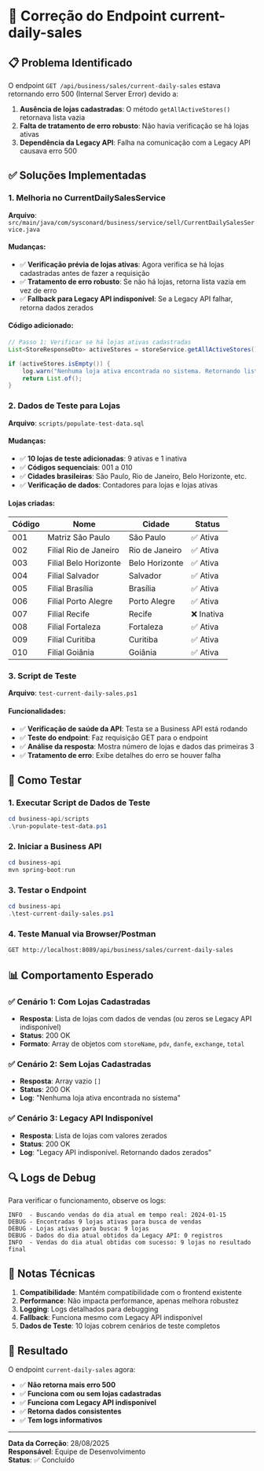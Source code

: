 # 🔧 Correção do Endpoint current-daily-sales

## 📋 Problema Identificado

O endpoint `GET /api/business/sales/current-daily-sales` estava retornando erro 500 (Internal Server Error) devido a:

1. **Ausência de lojas cadastradas**: O método `getAllActiveStores()` retornava lista vazia
2. **Falta de tratamento de erro robusto**: Não havia verificação se há lojas ativas
3. **Dependência da Legacy API**: Falha na comunicação com a Legacy API causava erro 500

## ✅ Soluções Implementadas

### 1. Melhoria no CurrentDailySalesService

**Arquivo**: `src/main/java/com/sysconard/business/service/sell/CurrentDailySalesService.java`

#### Mudanças:
- ✅ **Verificação prévia de lojas ativas**: Agora verifica se há lojas cadastradas antes de fazer a requisição
- ✅ **Tratamento de erro robusto**: Se não há lojas, retorna lista vazia em vez de erro
- ✅ **Fallback para Legacy API indisponível**: Se a Legacy API falhar, retorna dados zerados

#### Código adicionado:
```java
// Passo 1: Verificar se há lojas ativas cadastradas
List<StoreResponseDto> activeStores = storeService.getAllActiveStores();

if (activeStores.isEmpty()) {
    log.warn("Nenhuma loja ativa encontrada no sistema. Retornando lista vazia.");
    return List.of();
}
```

### 2. Dados de Teste para Lojas

**Arquivo**: `scripts/populate-test-data.sql`

#### Mudanças:
- ✅ **10 lojas de teste adicionadas**: 9 ativas e 1 inativa
- ✅ **Códigos sequenciais**: 001 a 010
- ✅ **Cidades brasileiras**: São Paulo, Rio de Janeiro, Belo Horizonte, etc.
- ✅ **Verificação de dados**: Contadores para lojas e lojas ativas

#### Lojas criadas:
| Código | Nome | Cidade | Status |
|--------|------|--------|--------|
| 001 | Matriz São Paulo | São Paulo | ✅ Ativa |
| 002 | Filial Rio de Janeiro | Rio de Janeiro | ✅ Ativa |
| 003 | Filial Belo Horizonte | Belo Horizonte | ✅ Ativa |
| 004 | Filial Salvador | Salvador | ✅ Ativa |
| 005 | Filial Brasília | Brasília | ✅ Ativa |
| 006 | Filial Porto Alegre | Porto Alegre | ✅ Ativa |
| 007 | Filial Recife | Recife | ❌ Inativa |
| 008 | Filial Fortaleza | Fortaleza | ✅ Ativa |
| 009 | Filial Curitiba | Curitiba | ✅ Ativa |
| 010 | Filial Goiânia | Goiânia | ✅ Ativa |

### 3. Script de Teste

**Arquivo**: `test-current-daily-sales.ps1`

#### Funcionalidades:
- ✅ **Verificação de saúde da API**: Testa se a Business API está rodando
- ✅ **Teste do endpoint**: Faz requisição GET para o endpoint
- ✅ **Análise da resposta**: Mostra número de lojas e dados das primeiras 3
- ✅ **Tratamento de erro**: Exibe detalhes do erro se houver falha

## 🚀 Como Testar

### 1. Executar Script de Dados de Teste
```powershell
cd business-api/scripts
.\run-populate-test-data.ps1
```

### 2. Iniciar a Business API
```powershell
cd business-api
mvn spring-boot:run
```

### 3. Testar o Endpoint
```powershell
cd business-api
.\test-current-daily-sales.ps1
```

### 4. Teste Manual via Browser/Postman
```
GET http://localhost:8089/api/business/sales/current-daily-sales
```

## 📊 Comportamento Esperado

### ✅ Cenário 1: Com Lojas Cadastradas
- **Resposta**: Lista de lojas com dados de vendas (ou zeros se Legacy API indisponível)
- **Status**: 200 OK
- **Formato**: Array de objetos com `storeName`, `pdv`, `danfe`, `exchange`, `total`

### ✅ Cenário 2: Sem Lojas Cadastradas
- **Resposta**: Array vazio `[]`
- **Status**: 200 OK
- **Log**: "Nenhuma loja ativa encontrada no sistema"

### ✅ Cenário 3: Legacy API Indisponível
- **Resposta**: Lista de lojas com valores zerados
- **Status**: 200 OK
- **Log**: "Legacy API indisponível. Retornando dados zerados"

## 🔍 Logs de Debug

Para verificar o funcionamento, observe os logs:

```
INFO  - Buscando vendas do dia atual em tempo real: 2024-01-15
DEBUG - Encontradas 9 lojas ativas para busca de vendas
DEBUG - Lojas ativas para busca: 9 lojas
DEBUG - Dados do dia atual obtidos da Legacy API: 0 registros
INFO  - Vendas do dia atual obtidas com sucesso: 9 lojas no resultado final
```

## 📝 Notas Técnicas

1. **Compatibilidade**: Mantém compatibilidade com o frontend existente
2. **Performance**: Não impacta performance, apenas melhora robustez
3. **Logging**: Logs detalhados para debugging
4. **Fallback**: Funciona mesmo com Legacy API indisponível
5. **Dados de Teste**: 10 lojas cobrem cenários de teste completos

## 🎯 Resultado

O endpoint `current-daily-sales` agora:
- ✅ **Não retorna mais erro 500**
- ✅ **Funciona com ou sem lojas cadastradas**
- ✅ **Funciona com Legacy API indisponível**
- ✅ **Retorna dados consistentes**
- ✅ **Tem logs informativos**

---

**Data da Correção**: 28/08/2025  
**Responsável**: Equipe de Desenvolvimento  
**Status**: ✅ Concluído

